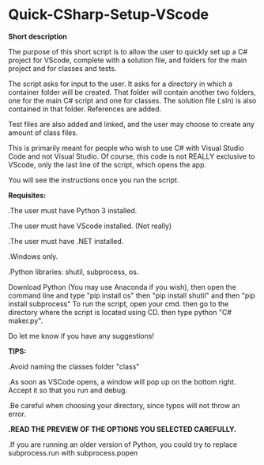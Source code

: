 # Quick-CSharp-Setup-VScode
**Short description**

The purpose of this short script is to allow the user to quickly set up a C# project for VScode, complete with a solution file, and folders for the main project and for classes and tests.

The script asks for input to the user. It asks for a directory in which a container folder will be created. That folder will contain another two folders, one for the main C# script and one for classes. The solution file (.sln) is also contained in that folder. References are added.

Test files are also added and linked, and the user may choose to create any amount of class files.

This is primarily meant for people who wish to use C# with Visual Studio Code and not Visual Studio. Of course, this code is not REALLY exclusive to VScode, only the last line of the script, which opens the app.

You will see the instructions once you run the script.

**Requisites:**

  .The user must have Python 3 installed.
  
  .The user must have VScode installed. (Not really)
  
  .The user must have .NET installed.
  
  .Windows only.
  
  .Python libraries: shutil, subprocess, os.

Download Python (You may use Anaconda if you wish), then open the command line and type "pip install os" then "pip install shutil" and then "pip install subprocess"
To run the script, open your cmd. then go to the directory where the script is located using CD. then type python "C# maker.py".

Do let me know if you have any suggestions! 

**TIPS:**

  .Avoid naming the classes folder "class"
  
  .As soon as VSCode opens, a window will pop up on the bottom right. Accept it so that you run and debug.
  
  .Be careful when choosing your directory, since typos will not throw an error.
  
  **.READ THE PREVIEW OF THE OPTIONS YOU SELECTED CAREFULLY.**
  
  .If you are running an older version of Python, you could try to replace subprocess.run with subprocess.popen
  

